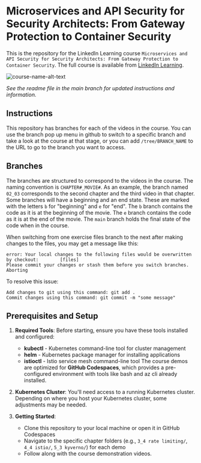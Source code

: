 # Microservices and API Security for Security Architects: From Gateway Protection to Container Security
This is the repository for the LinkedIn Learning course `Microservices and API Security for Security Architects: From Gateway Protection to Container Security`. The full course is available from [LinkedIn Learning][lil-course-url].

![course-name-alt-text][lil-thumbnail-url] 

_See the readme file in the main branch for updated instructions and information._
## Instructions
This repository has branches for each of the videos in the course. You can use the branch pop up menu in github to switch to a specific branch and take a look at the course at that stage, or you can add `/tree/BRANCH_NAME` to the URL to go to the branch you want to access.

## Branches
The branches are structured to correspond to the videos in the course. The naming convention is `CHAPTER#_MOVIE#`. As an example, the branch named `02_03` corresponds to the second chapter and the third video in that chapter. 
Some branches will have a beginning and an end state. These are marked with the letters `b` for "beginning" and `e` for "end". The `b` branch contains the code as it is at the beginning of the movie. The `e` branch contains the code as it is at the end of the movie. The `main` branch holds the final state of the code when in the course.

When switching from one exercise files branch to the next after making changes to the files, you may get a message like this:

    error: Your local changes to the following files would be overwritten by checkout:        [files]
    Please commit your changes or stash them before you switch branches.
    Aborting

To resolve this issue:
	
    Add changes to git using this command: git add .
	Commit changes using this command: git commit -m "some message"

## Prerequisites and Setup
1. **Required Tools**: Before starting, ensure you have these tools installed and configured:
	- **kubectl** - Kubernetes command-line tool for cluster management
    - **helm** - Kubernetes package manager for installing applications
    - **istioctl** - Istio service mesh command-line tool
The course demos are optimized for **GitHub Codespaces**, which provides a pre-configured environment with tools like bash and az cli already installed.

2. **Kubernetes Cluster**: You'll need access to a running Kubernetes cluster. Depending on where you host your Kubernetes cluster, some adjustments may be needed.

3. **Getting Started**:
   - Clone this repository to your local machine or open it in GitHub Codespaces
   - Navigate to the specific chapter folders (e.g., `3_4 rate limiting/`, `4_4 istio/`, `5_3 kyverno/`) for each demo
   - Follow along with the course demonstration videos.



[0]: # (Replace these placeholder URLs with actual course URLs)

[lil-course-url]: https://www.linkedin.com/learning/
[lil-thumbnail-url]: https://media.licdn.com/dms/image/v2/D4E0DAQG0eDHsyOSqTA/learning-public-crop_675_1200/B4EZVdqqdwHUAY-/0/1741033220778?e=2147483647&v=beta&t=FxUDo6FA8W8CiFROwqfZKL_mzQhYx9loYLfjN-LNjgA

